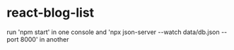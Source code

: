 # react-blog-list

run 'npm start' in one console and 'npx json-server --watch data/db.json --port 8000' in another
